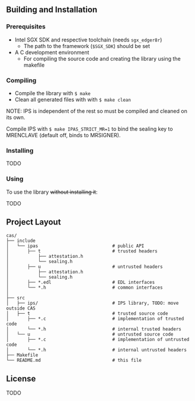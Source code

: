 ## Building and Installation

### Prerequisites

* Intel SGX SDK and respective toolchain (needs `sgx_edger8r`)
	* The path to the framework (`$SGX_SDK`) should be set
* A C development environment
	* For compiling the source code and creating the library using the makefile

### Compiling

* Compile the library with `$ make`
* Clean all generated files with with `$ make clean`

NOTE: IPS is independent of the rest so must be compiled and cleaned on its own.

Compile IPS with `$ make IPAS_STRICT_MR=1` to bind the sealing key to MRENCLAVE (default off, binds to MRSIGNER).

### Installing

TODO

### Using

To use the library ~~without installing it~~:

TODO

## Project Layout

```
cas/
├── include
│   └── ipas                            # public API
│       ├── t                           # trusted headers
│           ├── attestation.h
│           └── sealing.h
│       ├── u                           # untrusted headers
│           ├── attestation.h
│           └── sealing.h
│       ├── *.edl                       # EDL interfaces
│       └── *.h                         # common interfaces
│
├── src
│   ├── ips/                            # IPS library, TODO: move outside CAS
│   ├── t                               # trusted source code
│       ├── *.c                         # implementation of trusted code
│       └── *.h                         # internal trusted headers
│   └── u                               # untrusted source code
│       ├── *.c                         # implementation of untrusted code
│       └── *.h                         # internal untrusted headers
├── Makefile
└── README.md                           # this file
```

## License

TODO
